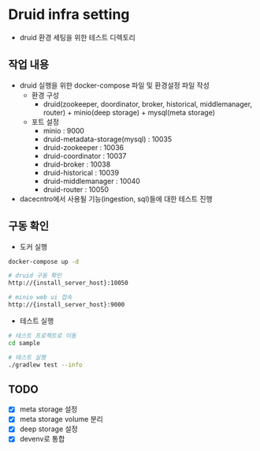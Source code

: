 # Druid infra setting
- druid 환경 세팅을 위한 테스트 디렉토리

## 작업 내용
- druid 실행을 위한 docker-compose 파일 및 환경설정 파일 작성
    - 환경 구성
        - druid(zookeeper, doordinator, broker, historical, middlemanager, router) + minio(deep storage) + mysql(meta storage)
    - 포트 설정
        - minio : 9000
        - druid-metadata-storage(mysql) : 10035
        - druid-zookeeper : 10036
        - druid-coordinator : 10037
        - druid-broker : 10038
        - druid-historical : 10039
        - druid-middlemanager : 10040
        - druid-router : 10050
- dacecntro에서 사용될 기능(ingestion, sql)들에 대한 테스트 진행


## 구동 확인
- 도커 실행
```bash
docker-compose up -d

# druid 구동 확인
http://{install_server_host}:10050

# minio web ui 접속
http://{install_server_host}:9000
```

- 테스트 실행
```bash
# 테스트 프로젝트로 이동
cd sample

# 테스트 실행
./gradlew test --info
```

## TODO
- [X] meta storage 설정
- [X] meta storage volume 분리
- [X] deep storage 설정
- [X] devenv로 통합
